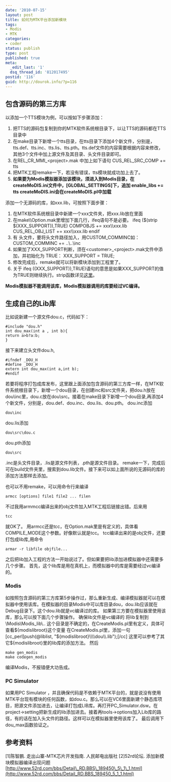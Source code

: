 ```yaml
---
date: '2010-07-15'
layout: post
title: 如何为MTK平台添加新模块
tags:
- Modis
- MTK
categories:
- coder
status: publish
type: post
published: true
meta:
  _edit_last: '1'
  dsq_thread_id: '812017495'
postid: '116'
guid: http://dourok.info/?p=116
---
```

包含源码的第三方库
------------------

以添加一个TTS模块为例，可以按如下步骤添加：

1.  把TTS的源码包复制到你的MTK软件系统根目录下，以让TTS的源码都在TTS目录中
2.  在make目录下新增一个tts目录，在tts目录下添加4个新文件，分别是，tts.def、tts.inc、tts.lis、tts.pth。tts.def文件的内容需要根据内容来修改，其他3个文件中加上源文件及其目录、头文件目录即可。
3.  在REL\_CR\_MMI\_\<project\>.mak 中加上如下语句 CUS\_REL\_SRC\_COMP
    += tts
4.  把MTK工程remake一下，若没有错误，tts模块就成功加上去了。
5.  **如果要为Modis模拟器添加该模块，须进入到Modis目录，在createMoDIS.ini文件中，[GLOBAL\_SETTINGS]下，追加
    **enable\_libs += tts** createMoDIS.ini会在createMoDIS.pl中加载**

添加一个无源码的库，如xxx.lib，可按照下面步骤：

1.  在MTK软件系统根目录中新建一个xxx文件夹，把xxx.lib放在里面
2.  在make\\\\Option.mak里增加下面几行，ifeq语句不是必要。 ifeq (\$(strip
    \$(XXX\_SUPPORT)),TRUE) COMPOBJS += xxx\\\\xxx.lib
    CUS\_REL\_OBJ\_LIST += xxx\\\\xxx.lib endif
3.  有 头文件，要将头文件路径加入，用CUSTOM\_COMMINC如： CUSTOM\_COMMINC +=
    ..\\..\\inc
4.  如果加了XXX\_SUPPORT判断，须在\<customer\>\_\<project\>.mak文件中添加，并初始化为
    TRUE： XXX\_SUPPORT = TRUE;
5.  修改完成后，remake就可以将新模块添加到工程里了。
6.  关于 ifeq
    ((XXX\_SUPPORT)),TRUE)语句的意思是如果XXX\_SUPPORT的值为TRUE则继续执行。strip函数详见[这里](http://dourok.info/wiki/doku.php?id=%E7%A8%8B%E5%BA%8F:makefile:strip "程序:makefile:strip")。

**Modis模拟器不能调用该库，Modis模拟器调用的库要经过VC编译。**

生成自己的Lib库
---------------

比如说新建一个源文件dou.c，代码如下：

    #include "dou.h"
    int dou_max(int a , int b){
    return a>b?a:b;
    }

接下来建立头文件dou.h,

    #ifndef _DOU_H
    #define _DOU_H
    extern int dou_max(int a,int b);
    #endif

若要将程序打包成库发布，这里跟上面添加包含源码的第三方库一样，在MTK软件系统根目录下，新增一个dou目录，在创建inc和src文件夹，把dou.h放在dou\\inc里，dou.c放在dou\\src。接着在make目录下新增一个dou目录,再添加4个新文件，分别是，dou.def、dou.inc、dou.lis、dou.pth。
dou.inc添加

    dou\inc

dou.lis添加

    dou\src\dou.c

dou.pth添加

    dou\src

.inc是头文件目录，.lis是源文件列表，.pth是源文件目录。
remake一下，完成后可在build文件夹里，搜索到dou.lib文件。接下来可以如上面所说的无源码的库的添加方法那样去添加。

也可以不用remake，可以用命令行来编译

    armcc [options] file1 file2 ... filen

不过我用armmcc编译出来的obj文件加入MTK工程后链接出错。后来用

    tcc

就OK了。
用armcc还是tcc，在Option.mak里是有定义的，具体看COMPILE\_MODE这个参数。好像默认就是tcc。
tcc编译出来的是obj文件，还要打包成lib库,用命令

    armar -r libfile objfile...

之后把lib加入工程的方法一开始说过了。但如果要把lib添加进模拟器中还需要多几个步骤。
首先，这个lib库是用在真机上，而模拟器中的库是需要经过vc编译的。

### Modis

如按照包含源码的第三方库第5步操作过，那么重新生成、编译模拟器就可以在模拟器中使用该库。在模拟器的目录Modis中可以库目录dou，dou.lib应该就在Debug目录下。这个dou.lib就是vc编译过的库。
如果第三方要在模拟器里使用该库，那么可以按下面几个步骤操作。
确保lib文件是vc编译的 将lib复制到 \\Modis\\Modis\_lib\\..
这个目录是不确定的，在CreateModis.pl里有定义，具体可查看\${modislibroot}这个变量
在CreateModis.pl里，添加一句 [cc\_perl]push(@liblist,
"\${modislibroot}\\\\\\\\dou\\\\.lib");[/cc]
这里可以参考了其它\${modislibroot}里的lib库的添加方法。 然后

    make gen_modis
    make codegen_modis

编译Modis，不报错便大功告成。

### PC Simulator

如果用PC Simulator
，并且确保代码是不依赖于MTK平台的，就是说没有使用MTK平台现有模块的任何函数，如dou.c。那么可以在VC6里面新建个静态库项目，把源文件添加进去，让编译打包成LIB库。再打开PC\_Simulator.dsw。在project→setting把新生成的lib添加进去。接着再tools→options加入Lib库的路径，有的话在加入头文件的路径。这样可以在模拟器里使用该库了。
最后调用下dou\_max函数验证之。

参考资料
--------

[1]陈智鹏. 走出山寨-MTK芯片开发指南. 人民邮电出版社 [2]52rd论坛.
添加新模块模拟器编译出现问题[http://www.52rd.com/bbs/Detail\_RD.BBS\_189450\_5\_1\_1.html](http://www.52rd.com/bbs/Detail_RD.BBS_189450_5_1_1.html)
